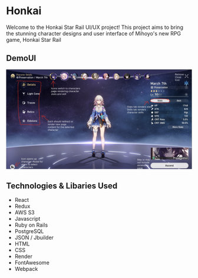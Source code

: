 # Honkai

Welcome to the Honkai Star Rail UI/UX project! This project aims to bring the stunning character designs and user interface of Mihoyo's new RPG game, Honkai Star Rail

## DemoUI

![Screenshot](screenshots/honkai_wireframe.png)

## Technologies & Libaries Used

- React
- Redux
- AWS S3
- Javascript
- Ruby on Rails
- PostgreSQL
- JSON / Jbuilder
- HTML
- CSS
- Render
- FontAwesome
- Webpack
